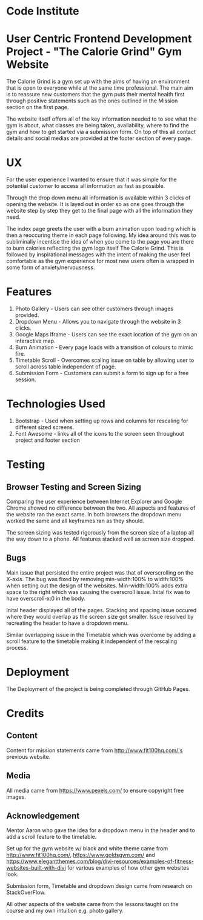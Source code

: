# Code Institute

# User Centric Frontend Development Project - "The Calorie Grind" Gym Website

The Calorie Grind is a gym set up with the aims of having an environment that is open to everyone while at the same time professional. The main aim is to reassure new customers that the gym puts their mental health first through positive statements such as the ones outlined in the Mission section on the first page. 

The website itself offers all of the key information needed to to see what the gym is about, what classes are being taken, availability, where to find the gym and how to get started via a submission form. On top of this all contact details and social medias are provided at the footer section of every page.  

# UX

For the user experience I wanted to ensure that it was simple for the potential customer to access all information as fast as possible. 

Through the drop down menu all information is available within 3 clicks of opening the website. It is layed out in order so as one goes through the website step by step they get to the final page with all the information they need. 

The index page greets the user with a burn animation upon loading which is then a reoccuring theme in each page following. My idea around this was to subliminally incentise the idea of when you come to the page you are there to burn calories reflecting the gym logo itself The Calorie Grind. This is followed by inspirational messages with the intent of making the user feel comfortable as the gym experience for most new users often is wrapped in some form of anxiety/nervousness. 

# Features 

1. Photo Gallery - Users can see other customers through images provided. 
2. Dropdown Menu - Allows you to navigate through the website in 3 clicks.
3. Google Maps Iframe - Users can see the exact location of the gym on an interactive map.
4. Burn Animation - Every page loads with a transition of colours to mimic fire. 
5. Timetable Scroll - Overcomes scaling issue on table by allowing user to scroll across table independent of page. 
6. Submission Form - Customers can submit a form to sign up for a free session.

# Technologies Used

1. Bootstrap - Used when setting up rows and columns for rescaling for different sized screens.
2. Font Awesome - links all of the icons to the screen seen throughout project and footer section

# Testing 

## Browser Testing and Screen Sizing 

Comparing the user experience between Internet Explorer and Google Chrome showed no difference between the two. All aspects and features of the website ran the exact same. In both browsers the dropdown menu worked the same and all keyframes ran as they should.

The screen sizing was tested rigorously from the screen size of a laptop all the way down to a phone. All features stacked well as screen size dropped. 

## Bugs

Main issue that persisted the entire project was that of overscrolling on the X-axis. The bug was fixed by removing min-width:100% to width:100% when setting out the design of the websites. 
Min-width:100% adds extra space to the right which was causing the overscroll issue. Inital fix was to have overscroll-x:0 in the body. 

Inital header displayed all of the pages. Stacking and spacing issue occured where they would overlap as the screen size got smaller. Issue resolved by recreating the header to have a dropdown menu. 

Similar overlapping issue in the Timetable which was overcome by adding a scroll feature to the timetable making it independent of the rescaling process. 

# Deployment
The Deployment of the project is being completed through GitHub Pages. 


# Credits 

## Content 

Content for mission statements came from http://www.fit100hq.com/'s previous website. 

## Media 

All media came from https://www.pexels.com/ to ensure copyright free images. 

## Acknowledgement

Mentor Aaron who gave the idea for a dropdown menu in the header and to add a scroll feature to the timetable.

Set up for the gym website w/ black and white theme came from http://www.fit100hq.com/, https://www.goldsgym.com/ and https://www.elegantthemes.com/blog/divi-resources/examples-of-fitness-websites-built-with-divi for various examples of how other gym websites look. 

Submission form, Timetable and dropdown design came from research on StackOverFlow. 

All other aspects of the website came from the lessons taught on the course and my own intuition e.g. photo gallery. 


